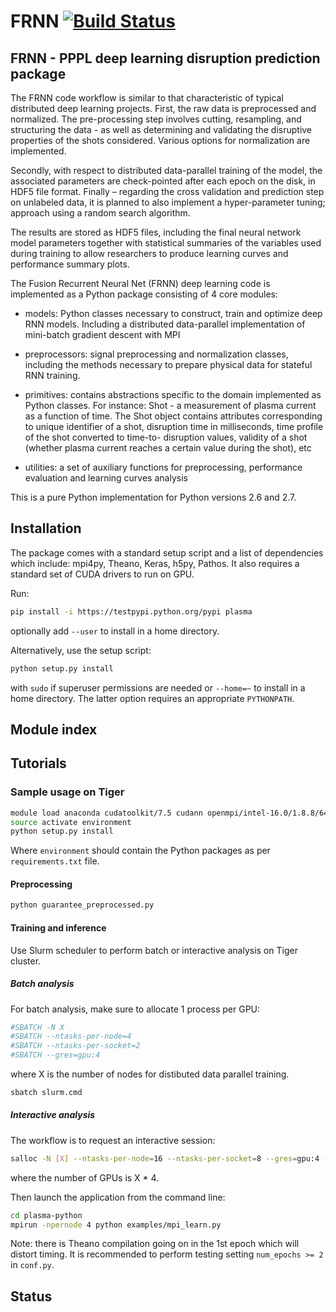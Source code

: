 # FRNN [![Build Status](https://travis-ci.org/PPPLDeepLearning/plasma-python.svg?branch=master)](https://travis-ci.org/PPPLDeepLearning/plasma-python.svg?branch=master)

## FRNN - PPPL deep learning disruption prediction package

The FRNN code workflow is similar to that characteristic of typical distributed deep learning projects.
First, the raw data is preprocessed and normalized. The pre-processing step involves cutting, resampling, 
and structuring the data - as well as determining and validating the disruptive properties of
the shots considered. Various options for normalization are implemented. 

Secondly, with respect to distributed data-parallel training of the model, the associated parameters are check-pointed after each epoch on the disk, in HDF5 file format. Finally – regarding the cross validation and prediction step on
unlabeled data, it is planned to also implement a hyper-parameter tuning; approach using a random search algorithm.

The results are stored as HDF5 files, including the final neural network model parameters together with
statistical summaries of the variables used during training to allow researchers to produce learning
curves and performance summary plots.

The Fusion Recurrent Neural Net (FRNN) deep learning code is implemented as a Python package
consisting of 4 core modules:

- models: Python classes necessary to construct, train and optimize deep RNN models. Including a distributed data-parallel implementation of mini-batch gradient descent with MPI

- preprocessors: signal preprocessing and normalization classes, including the methods necessary to prepare physical data for stateful RNN training.

- primitives: contains abstractions specific to the domain implemented as Python classes. For instance: Shot - a measurement of plasma current as a function of time. The Shot object contains attributes corresponding to unique identifier of a shot, disruption time in milliseconds, time profile of the shot converted to time-to- disruption values, validity of a shot (whether plasma current reaches a certain value during the shot), etc

- utilities: a set of auxiliary functions for preprocessing, performance evaluation and learning curves analysis

This is a pure Python implementation for Python versions 2.6 and 2.7.

## Installation

The package comes with a standard setup script and a list of dependencies which include: mpi4py, Theano,
Keras, h5py, Pathos. It also requires a standard set of CUDA drivers to run on GPU.

Run:
```bash
pip install -i https://testpypi.python.org/pypi plasma
```
optionally add `--user` to install in a home directory.

Alternatively, use the setup script:

```bash
python setup.py install
```

with `sudo` if superuser permissions are needed or `--home=~` to install in a home directory. The latter option requires an appropriate `PYTHONPATH`.

## Module index

## Tutorials

### Sample usage on Tiger

```bash
module load anaconda cudatoolkit/7.5 cudann openmpi/intel-16.0/1.8.8/64
source activate environment
python setup.py install
```

Where `environment` should contain the Python packages as per `requirements.txt` file.

#### Preprocessing

```bash
python guarantee_preprocessed.py
```

#### Training and inference

Use Slurm scheduler to perform batch or interactive analysis on Tiger cluster.

##### Batch analysis

For batch analysis, make sure to allocate 1 process per GPU:

```bash
#SBATCH -N X
#SBATCH --ntasks-per-node=4
#SBATCH --ntasks-per-socket=2
#SBATCH --gres=gpu:4
```
where X is the number of nodes for distibuted data parallel training.


```bash
sbatch slurm.cmd
```

##### Interactive analysis

The workflow is to request an interactive session:

```bash
salloc -N [X] --ntasks-per-node=16 --ntasks-per-socket=8 --gres=gpu:4 -t 0-6:00
```
where the number of GPUs is X * 4.


Then launch the application from the command line:

```bash
cd plasma-python
mpirun -npernode 4 python examples/mpi_learn.py
```

Note: there is Theano compilation going on in the 1st epoch which will distort timing. It is recommended to perform testing setting `num_epochs >= 2` in `conf.py`.


## Status
